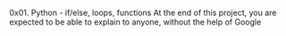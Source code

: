 0x01. Python - if/else, loops, functions
At the end of this project, you are expected to be able to explain to anyone, without the help of Google